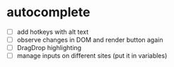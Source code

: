 # autocomplete

- [ ] add hotkeys with alt text
- [ ] observe changes in DOM and render button again
- [ ] DragDrop highlighting
- [ ] manage inputs on different sites (put it in variables)
